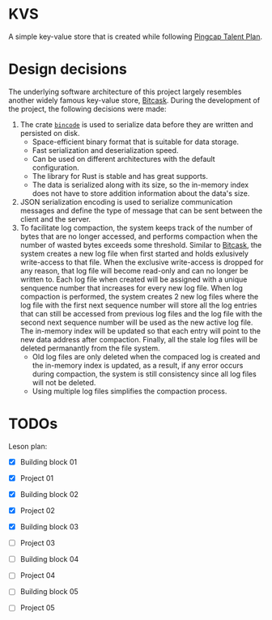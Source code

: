 # KVS

A simple key-value store that is created while following [Pingcap Talent Plan].

# Design decisions

The underlying software architecture of this project largely resembles another widely famous key-value store, [Bitcask]. During the development of the project, the following decisions were made:
1. The crate [`bincode`] is used to serialize data before they are written and persisted on disk.
    + Space-efficient binary format that is suitable for data storage.
    + Fast serialization and deserialization speed.
    + Can be used on different architectures with the default configuration.
    + The library for Rust is stable and has great supports.
    + The data is serialized along with its size, so the in-memory index does not have to store addition information about the data's size.
2. JSON serialization encoding is used to serialize communication messages and define the type of message that can be sent between the client and the server.
3. To facilitate log compaction, the system keeps track of the number of bytes that are no longer accessed, and performs compaction when the number of wasted bytes exceeds some threshold. Similar to [Bitcask], the system creates a new log file when first started and holds exlusively write-access to that file. When the exclusive write-access is dropped for any reason, that log file will become read-only and can no longer be written to. Each log file when created will be assigned with a unique senquence number that increases for every new log file. When log compaction is performed, the system creates 2 new log files where the log file with the first next sequence number will store all the log entries that can still be accessed from previous log files and the log file with the second next sequence number will be used as the new active log file. The in-memory index will be updated so that each entry will point to the new data address after compaction. Finally, all the stale log files will be deleted permanantly from the file system.
    + Old log files are only deleted when the compaced log is created and the in-memory index is updated, as a result, if any error occurs during compaction, the system is still consistency since all log files will not be deleted.
    + Using multiple log files simplifies the compaction process.

# TODOs

Leson plan:
+ [x] Building block 01
+ [x] Project 01
+ [x] Building block 02
+ [x] Project 02
+ [x] Building block 03
+ [ ] Project 03
+ [ ] Building block 04
+ [ ] Project 04
+ [ ] Building block 05
+ [ ] Project 05


<!-- REFERENCES -->
[Pingcap Talent Plan]: https://github.com/pingcap/talent-plan
[Bitcask]: https://github.com/basho/bitcask
[`bincode`]: https://docs.rs/crate/bincode
